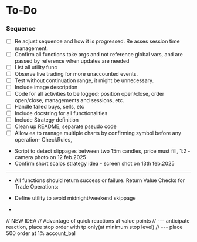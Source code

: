 # To-Do

### Sequence
- [ ] Re adjust sequence and how it is progressed. Re asses session time management.
- [ ] Confirm all functions take args and not reference global vars, and are passed by reference when updates are needed
- [ ] List all utility func
- [ ] Observe live trading for more unaccounted events.
- [ ] Test without continuation range, it might be unnecessary.
- [ ] Include image description
- [ ] Code for all activities to be logged; position open/close, order open/close, managements and sessions, etc.
- [ ] Handle failed buys, sells, etc
- [ ] Include docstring for all functionalities
- [ ] Include Strategy definition
- [ ] Clean up README, separate pseudo code
- [ ] Allow ea to manage multiple charts by confirming symbol before any operation- CheckRules,
- Script to detect slippages between two 15m candles, price must fill, 1:2 - camera photo on 12 feb.2025
- Confirm short scalps strategy idea - screen shot on 13th feb.2025
---
- All functions should return success or failure. Return Value Checks for Trade Operations:
- Define utility to avoid midnight/weekend skippage

-
// NEW IDEA
// Advantage of quick reactions at value points
// --- anticipate reaction, place stop order with tp only(at minimum stop level)
// --- place 500 order at 1% account_bal